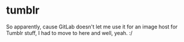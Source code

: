 # tumblr
So apparently, cause GitLab doesn't let me use it for an image host for Tumblr stuff, I had to move to here and well, yeah. :/
